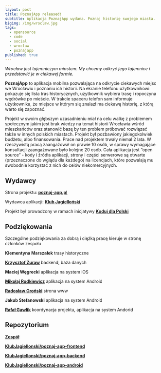 ```yaml
---
layout: post
title: PoznajApp released!
subtitle: Aplikacja PoznajApp wydana. Poznaj historię swojego miasta.
bigimg: /img/wroclaw.jpg
tags:
  - opensource
  - code
  - social
  - wroclaw
  - poznajapp
published: true
---
```

_Wrocław jest tajemniczym miastem. My chcemy odkryć jego tajemnice i przedstawić je w ciekawej formie._

**PoznajApp** to aplikacja mobilna pozwalająca na odkrycie ciekawych miejsc we Wrocławiu i poznaniu ich historii. Na ekranie telefonu użytkownikowi pokazuje się lista tras historycznych, użytkownik wybiera trasę i ropoczyna wędrówke po mieście. W trakcie spaceru telefon sam informuje użytkownika, że miejsce w którym się znalazł ma ciekawą historię, z którą warto się zapoznać.

Projekt w swoim głębszym uzasadnieniu miał na celu walkę z problemem społecznym jakim jest brak wiedzy na temat historii Wrocławia wśród mieszkańców oraz stanowić bazę by ten problem próbować rozwiązać także w innych polskich miastach. Projekt był pozbawiony jakiegokolwiek budżetu, albo finansowania. Prace nad projektem trwały niemal 2 lata. W rzeczywistą pracą zaangażował on prawie 10 osób, w sprawy wymagające konsultacji zaangażowane było kolejne 20 osób. Cała aplikacja jest “open source” - kody i źródła aplikacji, strony i części serwerowe są otwarte (przeznaczone do wglądu dla każdego) na licencjach, które pozwalają mu swobodnie korzystać z nich do celów niekomercyjnych. 



## Wydawcy

Strona projektu: [**poznaj-app.pl**](http://www.poznaj-app.pl)

Wydawca aplikacji: [**Klub Jagielloński**](http://klubjagiellonski.pl)

Projekt był prowadzony w ramach inicjatywy [**Koduj dla Polski**](https://kodujdlapolski.pl)


## Podziękowania

Szczególne podziękowania za dobrą i ciężką pracę kieruje w stronę członków zespołu

**Klementyna Marszałek**
trasy historyczne

[**Krzysztof Żuraw**](https://krzysztofzuraw.com)
backend, baza danych

**Maciej Węgrecki**
aplikacja na system iOS

[**Mikołaj Rodkiewicz**](https://github.com/Salezjana)
aplikacja na system Android

[**Radosław Groński**](https://github.com/radekgronski)
strona www

**Jakub Stefanowski**
aplikacja na system Android

[**Rafał Gawlik**](https://rafalgawlik.github.io)
koordynacja projektu, aplikacja na system Andorid


## Repozytorium

[**Zespół**](https://github.com/orgs/KlubJagiellonski/teams/poznaj-wroclaw)

[**KlubJagiellonski/poznaj-app-frontend**](https://github.com/KlubJagiellonski/poznaj-app-frontend)


[**KlubJagiellonski/poznaj-app-backend**](https://github.com/KlubJagiellonski/poznaj-app-backend)


[**KlubJagiellonski/poznaj-app-android**](https://github.com/KlubJagiellonski/poznaj-app-android)
